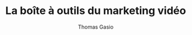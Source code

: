 ---
title: La boîte à outils du marketing vidéo
slug: boite-a-outils-du-marketing-video
breadcrumbs:
  - title: >-
      Accueil
    path: "/"
  - title: >-
      Bibliographie
    path: "/bibliographie"
  - title: >-
      La boîte à outils du marketing vidéo
author: Thomas Gasio
cover: boite-outils-marketing-video.jpg
summary: 'Intégrer la vidéo dans sa stratégie marketing est indispensable: près de
  80% du trafic global d''Internet est issu des vidéos. Comment intégrer la vidéo
  dans une stratégie marketing? Comment construire un contenu efficace? Quel matériel
  choisir? Comment être bien référencé pour développer son audience? Comment monétiser
  sa vidéo? Cette boîte à outils propose une soixantaine d''outils pour créer ses
  vidéos et gérer ses chaînes sur les réseaux sociaux (YouTube, Instagram, Facebook...).
  De nombreuses interviews et vidéos accompagnent les outils.'
site: https://www.dunod.com/entreprise-economie/boite-outils-du-marketing-video
mandatory: false
isbn: 9782100798469
paths:
- "/competences/exprimer"
- "/parcours/strategie-de-communication-numerique-et-design-d-experience"
---